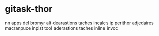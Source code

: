 # gitask-thor
nn apps del bromyr alt dearastions taches incalcs ip perithor adjedaires macranpuce inpist tool aderastions taches inline invoc
